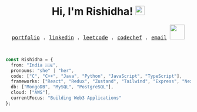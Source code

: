 # <div align="center">Hi, I'm Rishidha! <img src="https://emojis.slackmojis.com/emojis/images/1536351075/4594/blob-wave.gif" width="25"/></div>



<p align="center">
  <samp>
    <a href="https://www.rishidha.xyz/">portfolio</a> .
    <a href="https://www.linkedin.com/in/rishidha-addanki/">linkedin</a> .
    <a href="https://leetcode.com/u/rishidhaa/">leetcode</a> .
    <a href="https://www.codechef.com/users/rishidhaa">codechef</a> .
    <a href="mailto:rishidha04@gmail.com">email</a> <img src="https://media.giphy.com/media/4QFArMJ28mCdlcsRyq/giphy.gif" width="40">
  </samp>
</p>

<br>

```typescript
const Rishidha = {
  from: "India 🇮🇳",
  pronouns: "she" | "her",
  code: ["C", "C++", "Java", "Python", "JavaScript", "TypeScript"],
  frameworks: ["React", "Redux", "Zustand", "Tailwind", "Express", "Next.js"],
  db: ["MongoDB", "MySQL", "PostgreSQL"],
  cloud: ["AWS"],
  currentFocus: "Building Web3 Applications"
};
```

